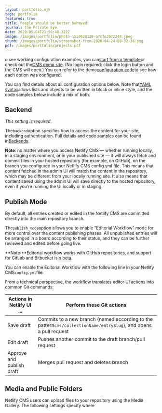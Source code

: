```yaml
---
layout: portfolio.njk
tags: portfolio
featured: true
title: People should be better behaved
journal: the Private Eye
date: 2020-05-04T21:56:48.322Z
image: /images/portfolio/photo-1559628129-67cf63b72248.jpeg
thumb: /images/portfolio/screenshot-from-2020-04-24-09-32-38.png
pdf: /images/portfolio/projects.pdf
---
```

o see working configuration examples, you can[start from a template](https://www.netlifycms.org/docs/start-with-a-template)or check out the[CMS demo site](https://cms-demo.netlify.com/). (No login required: click the login button and the CMS will open.) You can refer to the demo[configuration code](https://github.com/netlify/netlify-cms/blob/master/dev-test/config.yml)to see how each option was configured.

You can find details about all configuration options below. Note that[YAML syntax](https://en.wikipedia.org/wiki/YAML#Basic_components)allows lists and objects to be written in block or inline style, and the code samples below include a mix of both.

## [](https://www.netlifycms.org/docs/configuration-options/#backend)Backend

*This setting is required.*

The`backend`option specifies how to access the content for your site, including authentication. Full details and code samples can be found in[Backends](https://www.netlifycms.org/docs/backends-overview).

**Note**: no matter where you access Netlify CMS — whether running locally, in a staging environment, or in your published site — it will always fetch and commit files in your hosted repository (for example, on GitHub), on the branch you configured in your Netlify CMS config.yml file. This means that content fetched in the admin UI will match the content in the repository, which may be different from your locally running site. It also means that content saved using the admin UI will save directly to the hosted repository, even if you're running the UI locally or in staging.

## [](https://www.netlifycms.org/docs/configuration-options/#publish-mode)Publish Mode

By default, all entries created or edited in the Netlify CMS are committed directly into the main repository branch.

The`publish_mode`option allows you to enable "Editorial Workflow" mode for more control over the content publishing phases. All unpublished entries will be arranged in a board according to their status, and they can be further reviewed and edited before going live.

**Note:**Editorial workflow works with GitHub repositories, and support for GitLab and Bitbucket is[in beta](https://www.netlifycms.org/docs/beta-features/#gitlab-and-bitbucket-editorial-workflow-support).

You can enable the Editorial Workflow with the following line in your Netlify CMS`config.yml`file:

From a technical perspective, the workflow translates editor UI actions into common Git commands:

| Actions in Netlify UI ... | Perform these Git actions                                                                                        |
| ------------------------- | ---------------------------------------------------------------------------------------------------------------- |
| Save draft                | Commits to a new branch (named according to the pattern`cms/collectionName/entrySlug`), and opens a pull request |
| Edit draft                | Pushes another commit to the draft branch/pull request                                                           |
| Approve and publish draft | Merges pull request and deletes branch                                                                           |

## [](https://www.netlifycms.org/docs/configuration-options/#media-and-public-folders)Media and Public Folders

Netlify CMS users can upload files to your repository using the Media Gallery. The following settings specify where